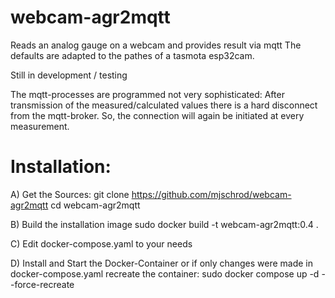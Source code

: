 # webcam-agr2mqtt

Reads an analog gauge on a webcam and provides result via mqtt
The defaults are adapted to the pathes of a tasmota esp32cam.

Still in development / testing

The mqtt-processes are programmed not very sophisticated:
After transmission of the measured/calculated values there is a hard disconnect from the mqtt-broker.
So, the connection will again be initiated at every measurement.


# Installation:

A) Get the Sources:
git clone https://github.com/mjschrod/webcam-agr2mqtt
cd webcam-agr2mqtt

B) Build the installation image
sudo docker build -t webcam-agr2mqtt:0.4 .

C) Edit docker-compose.yaml to your needs

D) Install and Start the Docker-Container or if only changes were made in docker-compose.yaml recreate the container:
sudo docker compose up -d --force-recreate
